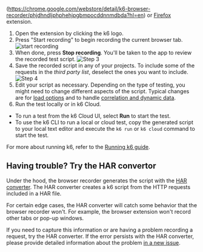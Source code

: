 (https://chrome.google.com/webstore/detail/k6-browser-recorder/phjdhndljphphehjpgbmpocddnnmdbda?hl=en) or [Firefox](https://addons.mozilla.org/en-US/firefox/addon/k6-browser-recorder/) extension.
1. Open the extension by clicking the k6 logo.
1. Press "Start recording" to begin recording the current browser tab. 
![start recording](./images/Recording-a-test-script/step-2.png)
1. When done, press **Stop recording**. You'll be taken to the app to review the recorded test script.
   ![Step 3](./images/Recording-a-test-script/step-3.png)
1. Save the recorded script in any of your projects.
  To include some of the requests in the _third party list_,  deselect the ones you want to include.
  ![Step 4](./images/Recording-a-test-script/step-4.png)
1. Edit your script as necessary. Depending on the type of testing, you might need to change different aspects of the script. 
   Typical changes are for [load options](/using-k6/options) and to handle [correlation and dynamic data](/examples/correlation-and-dynamic-data).
1. Run the test locally or in k6 Cloud.

  - To run a test from the k6 Cloud UI, select **Run** to start the test.
  - To use the k6 CLI to run a local or cloud test, copy the generated script to your local text editor and execute the `k6 run` or `k6 cloud` command to start the test. 

For more about running k6, refer to the [Running k6 guide](/getting-started/running-k6).

## Having trouble? Try the HAR convertor

Under the hood, the browser recorder generates the script with the [HAR converter](./HAR-converter).
The HAR converter creates a k6 script from the HTTP requests included in a HAR file.

For certain edge cases, the HAR converter will catch some behavior that the browser recorder won't.
For example, the browser extension won't record other tabs or pop-up windows.

If you need to capture this information or are having a problem recording a request, try the HAR converter.
If the error persists with the HAR converter, please provide detailed information about the problem [in a new issue](https://github.com/k6io/har-to-k6/issues).
